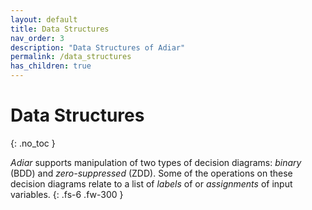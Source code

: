 ```yaml
---
layout: default
title: Data Structures
nav_order: 3
description: "Data Structures of Adiar"
permalink: /data_structures
has_children: true
---
```


# Data Structures
{: .no_toc }

*Adiar* supports manipulation of two types of decision diagrams: *binary* (BDD)
and *zero-suppressed* (ZDD). Some of the operations on these decision diagrams
relate to a list of *labels* of or *assignments* of input variables.
{: .fs-6 .fw-300 }
